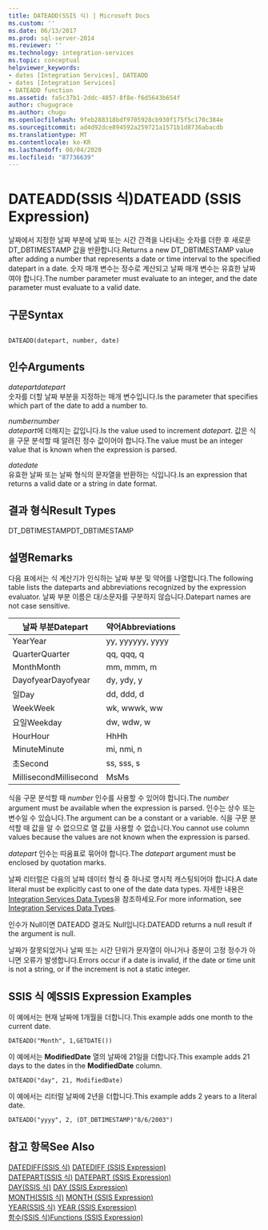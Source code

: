 ```yaml
---
title: DATEADD(SSIS 식) | Microsoft Docs
ms.custom: ''
ms.date: 06/13/2017
ms.prod: sql-server-2014
ms.reviewer: ''
ms.technology: integration-services
ms.topic: conceptual
helpviewer_keywords:
- dates [Integration Services], DATEADD
- dates [Integration Services]
- DATEADD function
ms.assetid: fa5c37b1-2ddc-4857-8f8e-f6d5643b654f
author: chugugrace
ms.author: chugu
ms.openlocfilehash: 9feb288318bdf9705928cb930f175f5c170c384e
ms.sourcegitcommit: ad4d92dce894592a259721a1571b1d8736abacdb
ms.translationtype: MT
ms.contentlocale: ko-KR
ms.lasthandoff: 08/04/2020
ms.locfileid: "87736639"
---
```

# <a name="dateadd-ssis-expression"></a><span data-ttu-id="b4531-102">DATEADD(SSIS 식)</span><span class="sxs-lookup"><span data-stu-id="b4531-102">DATEADD (SSIS Expression)</span></span>
  <span data-ttu-id="b4531-103">날짜에서 지정한 날짜 부분에 날짜 또는 시간 간격을 나타내는 숫자를 더한 후 새로운 DT_DBTIMESTAMP 값을 반환합니다.</span><span class="sxs-lookup"><span data-stu-id="b4531-103">Returns a new DT_DBTIMESTAMP value after adding a number that represents a date or time interval to the specified datepart in a date.</span></span> <span data-ttu-id="b4531-104">숫자 매개 변수는 정수로 계산되고 날짜 매개 변수는 유효한 날짜여야 합니다.</span><span class="sxs-lookup"><span data-stu-id="b4531-104">The number parameter must evaluate to an integer, and the date parameter must evaluate to a valid date.</span></span>  
  
## <a name="syntax"></a><span data-ttu-id="b4531-105">구문</span><span class="sxs-lookup"><span data-stu-id="b4531-105">Syntax</span></span>  
  
```  
  
DATEADD(datepart, number, date)  
```  
  
## <a name="arguments"></a><span data-ttu-id="b4531-106">인수</span><span class="sxs-lookup"><span data-stu-id="b4531-106">Arguments</span></span>  
 <span data-ttu-id="b4531-107">*datepart*</span><span class="sxs-lookup"><span data-stu-id="b4531-107">*datepart*</span></span>  
 <span data-ttu-id="b4531-108">숫자를 더할 날짜 부분을 지정하는 매개 변수입니다.</span><span class="sxs-lookup"><span data-stu-id="b4531-108">Is the parameter that specifies which part of the date to add a number to.</span></span>  
  
 <span data-ttu-id="b4531-109">*number*</span><span class="sxs-lookup"><span data-stu-id="b4531-109">*number*</span></span>  
 <span data-ttu-id="b4531-110">*datepart*에 더해지는 값입니다.</span><span class="sxs-lookup"><span data-stu-id="b4531-110">Is the value used to increment *datepart*.</span></span> <span data-ttu-id="b4531-111">값은 식을 구문 분석할 때 알려진 정수 값이어야 합니다.</span><span class="sxs-lookup"><span data-stu-id="b4531-111">The value must be an integer value that is known when the expression is parsed.</span></span>  
  
 <span data-ttu-id="b4531-112">*date*</span><span class="sxs-lookup"><span data-stu-id="b4531-112">*date*</span></span>  
 <span data-ttu-id="b4531-113">유효한 날짜 또는 날짜 형식의 문자열을 반환하는 식입니다.</span><span class="sxs-lookup"><span data-stu-id="b4531-113">Is an expression that returns a valid date or a string in date format.</span></span>  
  
## <a name="result-types"></a><span data-ttu-id="b4531-114">결과 형식</span><span class="sxs-lookup"><span data-stu-id="b4531-114">Result Types</span></span>  
 <span data-ttu-id="b4531-115">DT_DBTIMESTAMP</span><span class="sxs-lookup"><span data-stu-id="b4531-115">DT_DBTIMESTAMP</span></span>  
  
## <a name="remarks"></a><span data-ttu-id="b4531-116">설명</span><span class="sxs-lookup"><span data-stu-id="b4531-116">Remarks</span></span>  
 <span data-ttu-id="b4531-117">다음 표에서는 식 계산기가 인식하는 날짜 부분 및 약어를 나열합니다.</span><span class="sxs-lookup"><span data-stu-id="b4531-117">The following table lists the dateparts and abbreviations recognized by the expression evaluator.</span></span> <span data-ttu-id="b4531-118">날짜 부분 이름은 대/소문자를 구분하지 않습니다.</span><span class="sxs-lookup"><span data-stu-id="b4531-118">Datepart names are not case sensitive.</span></span>  
  
|<span data-ttu-id="b4531-119">날짜 부분</span><span class="sxs-lookup"><span data-stu-id="b4531-119">Datepart</span></span>|<span data-ttu-id="b4531-120">약어</span><span class="sxs-lookup"><span data-stu-id="b4531-120">Abbreviations</span></span>|  
|--------------|-------------------|  
|<span data-ttu-id="b4531-121">Year</span><span class="sxs-lookup"><span data-stu-id="b4531-121">Year</span></span>|<span data-ttu-id="b4531-122">yy, yyyy</span><span class="sxs-lookup"><span data-stu-id="b4531-122">yy, yyyy</span></span>|  
|<span data-ttu-id="b4531-123">Quarter</span><span class="sxs-lookup"><span data-stu-id="b4531-123">Quarter</span></span>|<span data-ttu-id="b4531-124">qq, q</span><span class="sxs-lookup"><span data-stu-id="b4531-124">qq, q</span></span>|  
|<span data-ttu-id="b4531-125">Month</span><span class="sxs-lookup"><span data-stu-id="b4531-125">Month</span></span>|<span data-ttu-id="b4531-126">mm, m</span><span class="sxs-lookup"><span data-stu-id="b4531-126">mm, m</span></span>|  
|<span data-ttu-id="b4531-127">Dayofyear</span><span class="sxs-lookup"><span data-stu-id="b4531-127">Dayofyear</span></span>|<span data-ttu-id="b4531-128">dy, y</span><span class="sxs-lookup"><span data-stu-id="b4531-128">dy, y</span></span>|  
|<span data-ttu-id="b4531-129">일</span><span class="sxs-lookup"><span data-stu-id="b4531-129">Day</span></span>|<span data-ttu-id="b4531-130">dd, d</span><span class="sxs-lookup"><span data-stu-id="b4531-130">dd, d</span></span>|  
|<span data-ttu-id="b4531-131">Week</span><span class="sxs-lookup"><span data-stu-id="b4531-131">Week</span></span>|<span data-ttu-id="b4531-132">wk, ww</span><span class="sxs-lookup"><span data-stu-id="b4531-132">wk, ww</span></span>|  
|<span data-ttu-id="b4531-133">요일</span><span class="sxs-lookup"><span data-stu-id="b4531-133">Weekday</span></span>|<span data-ttu-id="b4531-134">dw, w</span><span class="sxs-lookup"><span data-stu-id="b4531-134">dw, w</span></span>|  
|<span data-ttu-id="b4531-135">Hour</span><span class="sxs-lookup"><span data-stu-id="b4531-135">Hour</span></span>|<span data-ttu-id="b4531-136">Hh</span><span class="sxs-lookup"><span data-stu-id="b4531-136">Hh</span></span>|  
|<span data-ttu-id="b4531-137">Minute</span><span class="sxs-lookup"><span data-stu-id="b4531-137">Minute</span></span>|<span data-ttu-id="b4531-138">mi, n</span><span class="sxs-lookup"><span data-stu-id="b4531-138">mi, n</span></span>|  
|<span data-ttu-id="b4531-139">초</span><span class="sxs-lookup"><span data-stu-id="b4531-139">Second</span></span>|<span data-ttu-id="b4531-140">ss, s</span><span class="sxs-lookup"><span data-stu-id="b4531-140">ss, s</span></span>|  
|<span data-ttu-id="b4531-141">Millisecond</span><span class="sxs-lookup"><span data-stu-id="b4531-141">Millisecond</span></span>|<span data-ttu-id="b4531-142">Ms</span><span class="sxs-lookup"><span data-stu-id="b4531-142">Ms</span></span>|  
  
 <span data-ttu-id="b4531-143">식을 구문 분석할 때 *number* 인수를 사용할 수 있어야 합니다.</span><span class="sxs-lookup"><span data-stu-id="b4531-143">The *number* argument must be available when the expression is parsed.</span></span> <span data-ttu-id="b4531-144">인수는 상수 또는 변수일 수 있습니다.</span><span class="sxs-lookup"><span data-stu-id="b4531-144">The argument can be a constant or a variable.</span></span> <span data-ttu-id="b4531-145">식을 구문 분석할 때 값을 알 수 없으므로 열 값을 사용할 수 없습니다.</span><span class="sxs-lookup"><span data-stu-id="b4531-145">You cannot use column values because the values are not known when the expression is parsed.</span></span>  
  
 <span data-ttu-id="b4531-146">*datepart* 인수는 따옴표로 묶어야 합니다.</span><span class="sxs-lookup"><span data-stu-id="b4531-146">The *datepart* argument must be enclosed by quotation marks.</span></span>  
  
 <span data-ttu-id="b4531-147">날짜 리터럴은 다음의 날짜 데이터 형식 중 하나로 명시적 캐스팅되어야 합니다.</span><span class="sxs-lookup"><span data-stu-id="b4531-147">A date literal must be explicitly cast to one of the date data types.</span></span> <span data-ttu-id="b4531-148">자세한 내용은 [Integration Services Data Types](../data-flow/integration-services-data-types.md)을 참조하세요.</span><span class="sxs-lookup"><span data-stu-id="b4531-148">For more information, see [Integration Services Data Types](../data-flow/integration-services-data-types.md).</span></span>  
  
 <span data-ttu-id="b4531-149">인수가 Null이면 DATEADD 결과도 Null입니다.</span><span class="sxs-lookup"><span data-stu-id="b4531-149">DATEADD returns a null result if the argument is null.</span></span>  
  
 <span data-ttu-id="b4531-150">날짜가 잘못되었거나 날짜 또는 시간 단위가 문자열이 아니거나 증분이 고정 정수가 아니면 오류가 발생합니다.</span><span class="sxs-lookup"><span data-stu-id="b4531-150">Errors occur if a date is invalid, if the date or time unit is not a string, or if the increment is not a static integer.</span></span>  
  
## <a name="ssis-expression-examples"></a><span data-ttu-id="b4531-151">SSIS 식 예</span><span class="sxs-lookup"><span data-stu-id="b4531-151">SSIS Expression Examples</span></span>  
 <span data-ttu-id="b4531-152">이 예에서는 현재 날짜에 1개월을 더합니다.</span><span class="sxs-lookup"><span data-stu-id="b4531-152">This example adds one month to the current date.</span></span>  
  
```  
DATEADD("Month", 1,GETDATE())  
```  
  
 <span data-ttu-id="b4531-153">이 예에서는 **ModifiedDate** 열의 날짜에 21일을 더합니다.</span><span class="sxs-lookup"><span data-stu-id="b4531-153">This example adds 21 days to the dates in the **ModifiedDate** column.</span></span>  
  
```  
DATEADD("day", 21, ModifiedDate)  
```  
  
 <span data-ttu-id="b4531-154">이 예에서는 리터럴 날짜에 2년을 더합니다.</span><span class="sxs-lookup"><span data-stu-id="b4531-154">This example adds 2 years to a literal date.</span></span>  
  
```  
DATEADD("yyyy", 2, (DT_DBTIMESTAMP)"8/6/2003")  
```  
  
## <a name="see-also"></a><span data-ttu-id="b4531-155">참고 항목</span><span class="sxs-lookup"><span data-stu-id="b4531-155">See Also</span></span>  
 <span data-ttu-id="b4531-156">[DATEDIFF&#40;SSIS 식&#41;](datediff-ssis-expression.md) </span><span class="sxs-lookup"><span data-stu-id="b4531-156">[DATEDIFF &#40;SSIS Expression&#41;](datediff-ssis-expression.md) </span></span>  
 <span data-ttu-id="b4531-157">[DATEPART&#40;SSIS 식&#41;](datepart-ssis-expression.md) </span><span class="sxs-lookup"><span data-stu-id="b4531-157">[DATEPART &#40;SSIS Expression&#41;](datepart-ssis-expression.md) </span></span>  
 <span data-ttu-id="b4531-158">[DAY&#40;SSIS 식&#41;](day-ssis-expression.md) </span><span class="sxs-lookup"><span data-stu-id="b4531-158">[DAY &#40;SSIS Expression&#41;](day-ssis-expression.md) </span></span>  
 <span data-ttu-id="b4531-159">[MONTH&#40;SSIS 식&#41;](month-ssis-expression.md) </span><span class="sxs-lookup"><span data-stu-id="b4531-159">[MONTH &#40;SSIS Expression&#41;](month-ssis-expression.md) </span></span>  
 <span data-ttu-id="b4531-160">[YEAR&#40;SSIS 식&#41;](year-ssis-expression.md) </span><span class="sxs-lookup"><span data-stu-id="b4531-160">[YEAR &#40;SSIS Expression&#41;](year-ssis-expression.md) </span></span>  
 [<span data-ttu-id="b4531-161">함수&#40;SSIS 식&#41;</span><span class="sxs-lookup"><span data-stu-id="b4531-161">Functions &#40;SSIS Expression&#41;</span></span>](functions-ssis-expression.md)  
  
  

